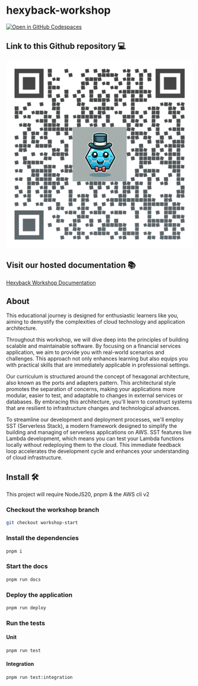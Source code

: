 # hexyback-workshop

[![Open in GitHub Codespaces](https://github.com/codespaces/badge.svg)](https://codespaces.new/BenBowers/hexyback-workshop?quickstart=1)

## Link to this Github repository 💻

![Github Reository QR Code](https://github.com/BenBowers/hexyback-workshop/blob/main/hexy-back-github-repository-qr-code.png?raw=true)

## Visit our hosted documentation 📚

[Hexyback Workshop Documentation](https://benbowers.github.io/hexyback-workshop/)

## About

This educational journey is designed for enthusiastic learners like you, aiming to demystify the complexities of cloud technology and application architecture.

Throughout this workshop, we will dive deep into the principles of building scalable and maintainable software. By focusing on a financial services application, we aim to provide you with real-world scenarios and challenges. This approach not only enhances learning but also equips you with practical skills that are immediately applicable in professional settings.

Our curriculum is structured around the concept of hexagonal architecture, also known as the ports and adapters pattern. This architectural style promotes the separation of concerns, making your applications more modular, easier to test, and adaptable to changes in external services or databases. By embracing this architecture, you'll learn to construct systems that are resilient to infrastructure changes and technological advances.

To streamline our development and deployment processes, we'll employ SST (Serverless Stack), a modern framework designed to simplify the building and managing of serverless applications on AWS. SST features live Lambda development, which means you can test your Lambda functions locally without redeploying them to the cloud. This immediate feedback loop accelerates the development cycle and enhances your understanding of cloud infrastructure.

## Install 🛠️

This project will require NodeJS20, pnpm & the AWS cli v2

### Checkout the workshop branch

```sh
git checkout workshop-start
```

### Install the dependencies

```sh
pnpm i
```

### Start the docs

```sh
pnpm run docs
```

### Deploy the application

```sh
pnpm run deploy
```

### Run the tests

#### Unit

```sh
pnpm run test
```

#### Integration

```sh
pnpm run test:integration
```
